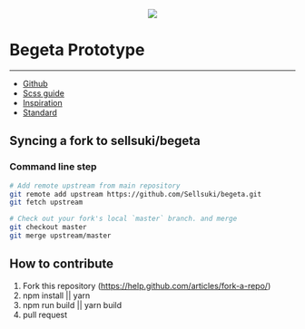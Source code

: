 <p align="center">
<img src="https://d30y9cdsu7xlg0.cloudfront.net/png/58043-200.png">
</p>

# Begeta Prototype
---
- [Github](https://github.com/Sellsuki/begeta)
- [Scss guide](http://sass-lang.com/guide)
- [Inspiration](https://github.com/BioMaRu/biomatic)
- [Standard](http://design.sellsuki.com/atomic/flexdirection/)


## Syncing a fork to sellsuki/begeta
### Command line step
 ```sh
# Add remote upstream from main repository
git remote add upstream https://github.com/Sellsuki/begeta.git
git fetch upstream

# Check out your fork's local `master` branch. and merge
git checkout master
git merge upstream/master
```
 
## How to contribute
1. Fork this repository (https://help.github.com/articles/fork-a-repo/)
2. npm install || yarn
3. npm run build || yarn build
4. pull request
